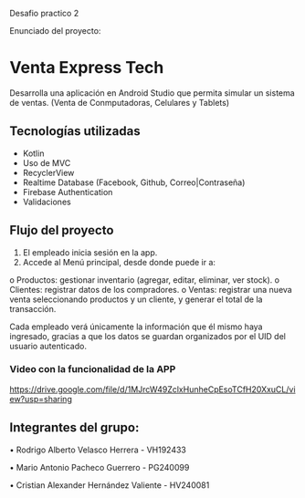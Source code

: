 Desafio practico 2 

Enunciado del proyecto:

# Venta Express Tech
Desarrolla una aplicación en Android Studio que permita simular un sistema de ventas. (Venta de Conmputadoras, Celulares y Tablets)

## Tecnologías utilizadas

- Kotlin
- Uso de MVC
- RecyclerView
- Realtime Database (Facebook, Github, Correo|Contraseña)
- Firebase Authentication
- Validaciones
  
  
 ## Flujo del proyecto

1. El empleado inicia sesión en la app.
2. Accede al Menú principal, desde donde puede ir a:
   
o Productos: gestionar inventario (agregar, editar, eliminar, ver stock).
o Clientes: registrar datos de los compradores.
o Ventas: registrar una nueva venta seleccionando productos y un cliente, y generar el total de la transacción.

Cada empleado verá únicamente la información que él mismo haya ingresado,
gracias a que los datos se guardan organizados por el UID del usuario autenticado.

### Video con la funcionalidad de la APP

https://drive.google.com/file/d/1MJrcW49ZclxHunheCpEsoTCfH20XxuCL/view?usp=sharing


  ## Integrantes del grupo:
  
•	Rodrigo Alberto Velasco Herrera - VH192433

•	Mario Antonio Pacheco Guerrero - PG240099

•	Cristian Alexander Hernández Valiente - HV240081
